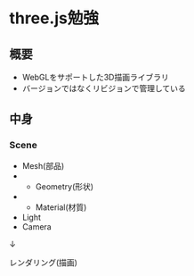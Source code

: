 # three.js勉強

## 概要

- WebGLをサポートした3D描画ライブラリ
- バージョンではなくリビジョンで管理している

## 中身

### Scene

- Mesh(部品)
- - Geometry(形状)
- - Material(材質)
- Light
- Camera

↓

レンダリング(描画)
